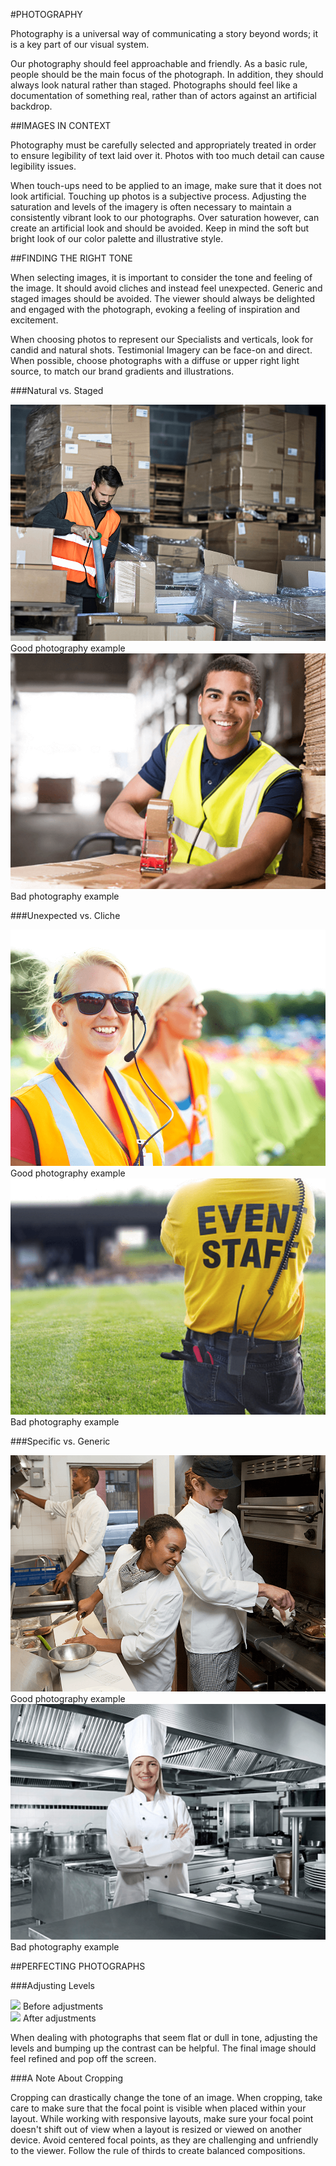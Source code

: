 #PHOTOGRAPHY

Photography is a universal way of communicating a story beyond words; it is a key part of our visual system. 

Our photography should feel approachable and friendly. As a basic rule, people should be the main focus of the photograph. In addition, they should always look natural rather than staged. Photographs should feel like a documentation of something real, rather than of actors against an artificial backdrop.

##IMAGES IN CONTEXT

Photography must be carefully selected and appropriately treated in order to ensure legibility of text laid over it. Photos with too much detail can cause legibility issues.

When touch-ups need to be applied to an image, make sure that it does not look artificial. Touching up photos is a subjective process. Adjusting the saturation and levels of the imagery is often necessary to maintain a consistently vibrant look to our photographs. Over saturation however, can create an artificial look and should be avoided. Keep in mind the soft but bright look of our color palette and illustrative style.

##FINDING THE RIGHT TONE

When selecting images, it is important to consider the tone and feeling of the image. It should avoid cliches and instead feel unexpected. Generic and staged images should be avoided. The viewer should always be delighted and engaged with the photograph, evoking a feeling of inspiration and excitement.

When choosing photos to represent our Specialists and verticals, look for candid and natural shots. Testimonial Imagery can be face-on and direct. When possible, choose photographs with a diffuse or upper right light source, to match our brand gradients and illustrations.

###Natural vs. Staged

<section class="images two-up example">
	<article>
		<img src="/assets/images/natural-warehouse.png">
		<caption class="do">Good photography example</caption>
	</article>
	<article>
		<img src="/assets/images/staged-warehouse.png">
		<caption class="do-not">Bad photography example</caption>
	</article>
</section>

###Unexpected vs. Cliche

<section class="images two-up example">
	<article>
		<img src="/assets/images/unexpected-event-staff.png">
		<caption class="do">Good photography example</caption>
	</article>
	<article>
		<img src="/assets/images/cliche-event-staff.png">
		<caption>Bad photography example</caption>
	</article>
</section>

###Specific vs. Generic

<section class="images two-up example">
	<article>
		<img src="/assets/images/specific-chef.png">
		<caption class="do">Good photography example</caption>
	</article>
	<article>
		<img src="/assets/images/generic-chef.png">
		<caption class="do-not">Bad photography example</caption>
	</article>
</section>

##PERFECTING PHOTOGRAPHS

###Adjusting Levels

<section class="images two-up example">
	<article>
		<img src="/assets/images/Brand_Guide_Adjustment_1.png">
		<caption>Before adjustments</caption>
	</article>
	<article>
		<img src="/assets/images/Brand_Guide_Adjustment_2.png">
		<caption>After adjustments</caption>
	</article>
</section>

When dealing with photographs that seem flat or dull in tone, adjusting the levels and bumping up the contrast can be helpful. The final image should feel refined and pop off the screen.

###A Note About Cropping

Cropping can drastically change the tone of an image. When cropping, take care to make sure that the focal point is visible when placed within your layout. While working with responsive layouts, make sure your focal point doesn't shift out of view when a layout is resized or viewed on another device. Avoid centered focal points, as they are challenging and unfriendly to the viewer. Follow the rule of thirds to create balanced compositions.
